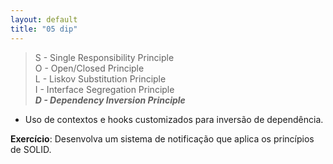 ```yaml
---
layout: default
title: "05 dip"
---
```


> S - Single Responsibility Principle\
> O - Open/Closed Principle\
> L - Liskov Substitution Principle\
> I - Interface Segregation Principle\
> ***D - Dependency Inversion Principle***

- Uso de contextos e hooks customizados para inversão de dependência.

**Exercício**: Desenvolva um sistema de notificação que aplica os princípios de SOLID.
